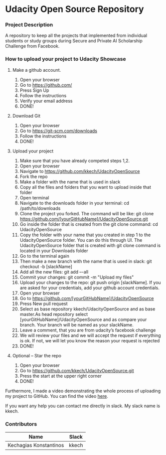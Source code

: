 # Udacity Open Source Repository

### Project Description
A repository to keep all the projects that implemented from individual students or study groups during Secure and Private AI Scholarship Challenge from Facebook.

### How to upload your project to Udacity Showcase
1. Make a github account.
    1. Open your browser
    2. Go to https://github.com/
    3. Press Sign Up
    4. Follow the instructions
    5. Verify your email address
    6. DONE!
2. Download Git
    1. Open your browser
    2. Go to https://git-scm.com/downloads
    3. Follow the instructions
    4. DONE!
3. Upload your project
    1.	Make sure that you have already competed steps 1,2.
    2.  Open your browser
    3.  Navigate to https://github.com/kkech/UdacityOpenSource
    4.  Fork the repo
    5.	Make a folder with the name that is used in slack
    6.	Copy all the files and folders that you want to upload inside that folder
    7.	Open terminal
    8.	Navigate to the downloads folder in your terminal: cd /path/to/downloads
    9.	Clone the project you forked. The command will be like: git clone https://github.com/[yourGitHubName]/UdacityOpenSource.git
    10.	Go inside the folder that is created from the git clone command: cd UdacityOpenSource
    11.	Copy the folder with your name that you created in step 1 to the UdacityOpenSource folder. You can do this through UI. The UdacityOpenSource folder that is created with git clone command is located in your Downloads folder
    12.	Go to the terminal again
    13.	Then make a new branch with the name that is used in slack: git checkout -b [slackName]
    14.	Add all the new files: git add –-all
    15.	Commit your changes: git commit -m "Upload my files"
    16.	Upload your changes to the repo: git push origin [slackName]. If you are asked for your credentials, add your github account credentials.
    17.	Open your browser
    18.	Go to https://github.com/[yourGitHubName]/UdacityOpenSource
    19.	Press New pull request
    20.	Select as base repository kkech/UdacityOpenSource and as base master.As head repository select [yourGitHubName]/UdacityOpenSource and as compare your branch. Your branch will be named as your slackName.
    21.	Leave a comment, that you are from udacity’s facebook challenge
    19.	We will review your files and we will accept the request if everything is ok. If not, we will let you know the reason your request is rejected
    20.	DONE!


4.	Optional – Star the repo
    1.	Open your browser
    2.	Go to https://github.com/kkech/UdacityOpenSource.git
    3.	Press the start at the upper right corner
    4.	DONE!

Furthermore, I made a video demonstrating the whole process of uploading my project to GitHub. You can find the video [here](https://youtu.be/6UUci4sQfys).

If you want any help you can contact me directly in slack. My slack name is kkech.

### Contributors

| Name | Slack |
| ------ | ------ |
| Kechagias Konstantinos | kkech |
